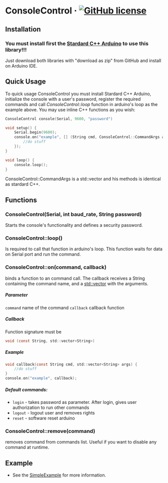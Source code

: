 # ConsoleControl &middot; [![GitHub license](https://img.shields.io/badge/license-MIT-blue.svg)](https://github.com/facebook/react/blob/master/LICENSE)

## Installation

### You must install first the [Stardard C++ Arduino](https://github.com/maniacbug/StandardCplusplus) to use this library!!!

Just download both libraries with "download as zip" from GitHub and install on Arduino IDE.

## Quick Usage
To quick usage ConsoleControl you must install Stardard C++ Arduino, initialize the console with a user's password, register the required commands and call *ConsoleControl::loop* function in arduino's loop as the example above. You may use inline C++ functions as you wish:
```c
ConsoleControl console(Serial, 9600, "password")

void setup() {
	Serial.begin(9600);
	console.on("example", [] (String cmd, ConsoleControl::CommandArgs args) -> void {
		//do stuff
	});
}

void loop() {
	console.loop();
}
```

ConsoleControl::CommandArgs is a std::vector and his methods is identical as stardard C++.

## Functions

### ConsoleControl(Serial, int baud_rate, String password)
Starts the console's functionality and defines a security password.
### ConsoleControl::loop()
Is required to call that function in arduino's loop. This function waits for data on Serial port and run the command.
### ConsoleControl::on(command, callback)
binds a function to an command call. The callback receives a String containing the command name, and a [std::vector](http://www.cplusplus.com/reference/vector/vector/) with the arguments.
##### Parameter
```command``` name of the command
```callback``` callback function
##### Callback
Function signature must be
```c
void (const String, std::vector<String>)
```
##### Example
```c
void callback(const String cmd, std::vector<String> args) {
	//do stuff
}
console.on("example", callback);
```
##### Default commands:
* `login` - takes password as parameter. After login, gives user authorization to run other commands
* `logout` - logout user and removes rights
* `reset` - software reset arduino
### ConsoleControl::remove(command)
removes command from commands list. Useful if you want to disable any command at runtime.

## Example
* See the [SimpleExample](examples/SimpleExample/SimpleExample.ino) for more information.
